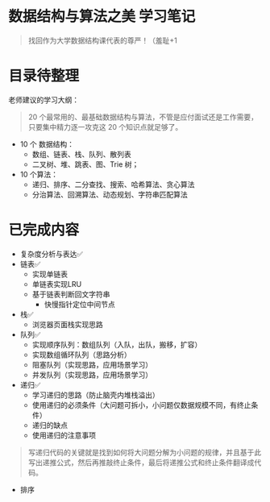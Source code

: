 # 数据结构与算法之美 学习笔记
> 找回作为大学数据结构课代表的尊严！（羞耻+1
# 目录待整理

老师建议的学习大纲：
> 20 个最常用的、最基础数据结构与算法，不管是应付面试还是工作需要，只要集中精力逐一攻克这 20 个知识点就足够了。

* 10 个 数据结构：
  * 数组、链表、栈、队列、散列表
  * 二叉树、堆、跳表、图、Trie 树；
* 10 个算法：
  * 递归、排序、二分查找、搜索、哈希算法、贪心算法
  * 分治算法、回溯算法、动态规划、字符串匹配算法

# 已完成内容

* 复杂度分析与表达✅
* 链表✅
  * 实现单链表
  * 单链表实现LRU
  * 基于链表判断回文字符串
    * 快慢指针定位中间节点
* 栈✅
  * 浏览器页面栈实现思路
* 队列✅
  * 实现顺序队列：数组队列（入队，出队，搬移，扩容）
  * 实现数组循环队列（思路分析）
  * 阻塞队列（实现思路，应用场景学习）
  * 并发队列（实现思路，应用场景学习）
* 递归✅
  * 学习递归的思路（防止脑壳内堆栈溢出）
  * 使用递归的必须条件（大问题可拆小，小问题仅数据规模不同，有终止条件）
  * 递归的缺点
  * 使用递归的注意事项
> 写递归代码的关键就是找到如何将大问题分解为小问题的规律，并且基于此写出递推公式，然后再推敲终止条件，最后将递推公式和终止条件翻译成代码。

* 排序

